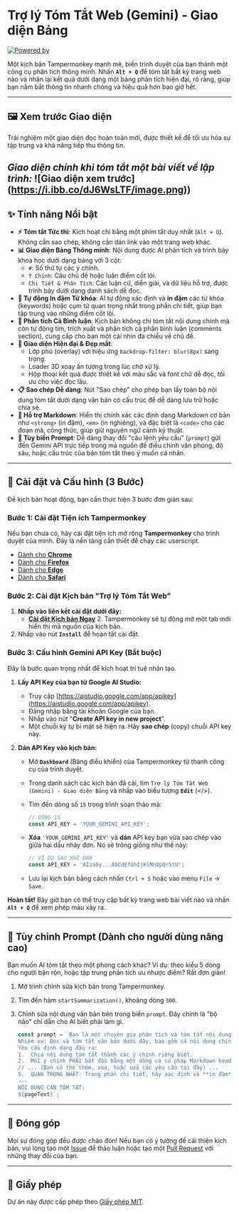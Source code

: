 # Trợ lý Tóm Tắt Web (Gemini) - Giao diện Bảng

[![Powered by](https://img.shields.io/badge/Powered%20by-Gemini%20API-blueviolet)](https://ai.google.dev/)

Một kịch bản Tampermonkey mạnh mẽ, biến trình duyệt của bạn thành một công cụ phân tích thông minh. Nhấn **`Alt + Q`** để tóm tắt bất kỳ trang web nào và nhận lại kết quả dưới dạng một bảng phân tích hiện đại, rõ ràng, giúp bạn nắm bắt thông tin nhanh chóng và hiệu quả hơn bao giờ hết.

---

## 🖼️ Xem trước Giao diện

Trải nghiệm một giao diện đọc hoàn toàn mới, được thiết kế để tối ưu hóa sự tập trung và khả năng tiếp thu thông tin.

*Giao diện chính khi tóm tắt một bài viết về lập trình:*
![Giao diện xem trước] (https://i.ibb.co/dJ6WsLTF/image.png))
---

## ✨ Tính năng Nổi bật

* **⚡ Tóm tắt Tức thì**: Kích hoạt chỉ bằng một phím tắt duy nhất (`Alt + Q`). Không cần sao chép, không cần dán link vào một trang web khác.
* **📊 Giao diện Bảng Thông minh**: Nội dung được AI phân tích và trình bày khoa học dưới dạng bảng với 3 cột:
    * `#`: Số thứ tự các ý chính.
    * `Ý Chính`: Câu chủ đề hoặc luận điểm cốt lõi.
    * `Chi Tiết & Phân Tích`: Các luận cứ, diễn giải, và dữ liệu hỗ trợ, được trình bày dưới dạng danh sách dễ đọc.
* **🔑 Tự động In đậm Từ khóa**: AI tự động xác định và **in đậm** các từ khóa (keywords) hoặc cụm từ quan trọng nhất trong phần chi tiết, giúp bạn tập trung vào những điểm cốt lõi.
* **💬 Phân tích Cả Bình luận**: Kịch bản không chỉ tóm tắt nội dung chính mà còn tự động tìm, trích xuất và phân tích cả phần bình luận (comments section), cung cấp cho bạn một cái nhìn đa chiều về chủ đề.
* **🎨 Giao diện Hiện đại & Đẹp mắt**:
    * Lớp phủ (overlay) với hiệu ứng `backdrop-filter: blur(8px)` sang trọng.
    * Loader 3D xoay ấn tượng trong lúc chờ xử lý.
    * Hộp thoại kết quả được thiết kế với màu sắc và font chữ dễ đọc, tối ưu cho việc đọc lâu.
* **📋 Sao chép Dễ dàng**: Nút "Sao chép" cho phép bạn lấy toàn bộ nội dung tóm tắt dưới dạng văn bản có cấu trúc để dễ dàng lưu trữ hoặc chia sẻ.
* **📝 Hỗ trợ Markdown**: Hiển thị chính xác các định dạng Markdown cơ bản như `<strong>` (in đậm), `<em>` (in nghiêng), và đặc biệt là `<code>` cho các đoạn mã, công thức, giúp giữ nguyên ngữ cảnh kỹ thuật.
* **🧠 Tùy biến Prompt**: Dễ dàng thay đổi "câu lệnh yêu cầu" (`prompt`) gửi đến Gemini API trực tiếp trong mã nguồn để điều chỉnh văn phong, độ sâu, hoặc cấu trúc của bản tóm tắt theo ý muốn cá nhân.

---

## 🚀 Cài đặt và Cấu hình (3 Bước)

Để kịch bản hoạt động, bạn cần thực hiện 3 bước đơn giản sau:

### Bước 1: Cài đặt Tiện ích Tampermonkey

Nếu bạn chưa có, hãy cài đặt tiện ích mở rộng **Tampermonkey** cho trình duyệt của mình. Đây là nền tảng cần thiết để chạy các userscript.

* [Dành cho **Chrome**](https://chrome.google.com/webstore/detail/tampermonkey/dhdgffkkebhmkfjojejmpbldmpobfkfo)
* [Dành cho **Firefox**](https://addons.mozilla.org/en-US/firefox/addon/tampermonkey/)
* [Dành cho **Edge**](https://microsoftedge.microsoft.com/addons/detail/tampermonkey/iikmkjmpaadaobahmlepeloendndfphd)
* [Dành cho **Safari**](https://www.tampermonkey.net/?browser=safari)

### Bước 2: Cài đặt Kịch bản "Trợ lý Tóm Tắt Web"

1.  **Nhấp vào liên kết cài đặt dưới đây:**
    * [**Cài đặt Kịch bản Ngay**](https://raw.githubusercontent.com/YOUR_USERNAME/YOUR_REPO/main/script.user.js) 2.  Tampermonkey sẽ tự động mở một tab mới hiển thị mã nguồn của kịch bản.
3.  Nhấp vào nút **`Install`** để hoàn tất cài đặt.

### Bước 3: Cấu hình Gemini API Key (Bắt buộc)

Đây là bước quan trọng nhất để kích hoạt trí tuệ nhân tạo.

1.  **Lấy API Key của bạn từ Google AI Studio:**
    * Truy cập [https://aistudio.google.com/app/apikey](https://aistudio.google.com/app/apikey).
    * Đăng nhập bằng tài khoản Google của bạn.
    * Nhấp vào nút "**Create API key in new project**".
    * Một chuỗi ký tự bí mật sẽ hiện ra. Hãy **sao chép** (copy) chuỗi API key này.

2.  **Dán API Key vào kịch bản:**
    * Mở **`Dashboard`** (Bảng điều khiển) của Tampermonkey từ thanh công cụ của trình duyệt.
    * Trong danh sách các kịch bản đã cài, tìm `Trợ lý Tóm Tắt Web (Gemini) - Giao diện Bảng` và nhấp vào biểu tượng **`Edit`** (</>).
    * Tìm đến dòng số `15` trong trình soạn thảo mã:

      ```javascript
      // DÒNG 15
      const API_KEY = 'YOUR_GEMINI_API_KEY';
      ```

    * **Xóa** `'YOUR_GEMINI_API_KEY'` và **dán** API key bạn vừa sao chép vào giữa hai dấu nháy đơn. Nó sẽ trông giống như thế này:

      ```javascript
      // VÍ DỤ SAU KHI DÁN
      const API_KEY = 'AIzaSy...AbCdEfGhIjKlMnOpQrStU';
      ```

    * Lưu lại kịch bản bằng cách nhấn `Ctrl + S` hoặc vào menu `File` -> `Save`.

**Hoàn tất!** Bây giờ bạn có thể truy cập bất kỳ trang web bài viết nào và nhấn **`Alt + Q`** để xem phép màu xảy ra.

---

## 🔧 Tùy chỉnh Prompt (Dành cho người dùng nâng cao)

Bạn muốn AI tóm tắt theo một phong cách khác? Ví dụ: theo kiểu 5 dòng cho người bận rộn, hoặc tập trung phân tích ưu nhược điểm? Rất đơn giản!

1.  Mở trình chỉnh sửa kịch bản trong Tampermonkey.
2.  Tìm đến hàm `startSummarization()`, khoảng dòng `300`.
3.  Chỉnh sửa nội dung văn bản bên trong biến `prompt`. Đây chính là "bộ não" chỉ dẫn cho AI biết phải làm gì.

    ```javascript
    const prompt = `Bạn là một chuyên gia phân tích và tóm tắt nội dung.
    Nhiệm vụ: Đọc và tóm tắt văn bản dưới đây, bao gồm cả nội dung chính và phần bình luận.
    Yêu cầu định dạng đầu ra:
    1.  Chia nội dung tóm tắt thành các ý chính riêng biệt.
    2.  Mỗi ý chính PHẢI bắt đầu bằng một dòng có cú pháp Markdown heading 2, ví dụ: "## Tiêu đề của ý chính".
    // ... (Bạn có thể thêm, xóa, hoặc sửa các yêu cầu tại đây) ...
    5.  QUAN TRỌNG NHẤT: Trong phần chi tiết, hãy xác định và **in đậm** các từ khóa (keywords) hoặc cụm từ quan trọng nhất...
    ---
    NỘI DUNG CẦN TÓM TẮT:
    ${pageText}`;
    ```

---

## 🤝 Đóng góp

Mọi sự đóng góp đều được chào đón! Nếu bạn có ý tưởng để cải thiện kịch bản, vui lòng tạo một [Issue](https://github.com/YOUR_USERNAME/YOUR_REPO/issues) để thảo luận hoặc tạo một [Pull Request](https://github.com/YOUR_USERNAME/YOUR_REPO/pulls) với những thay đổi của bạn.

---

## 📄 Giấy phép

Dự án này được cấp phép theo [Giấy phép MIT](./LICENSE).
